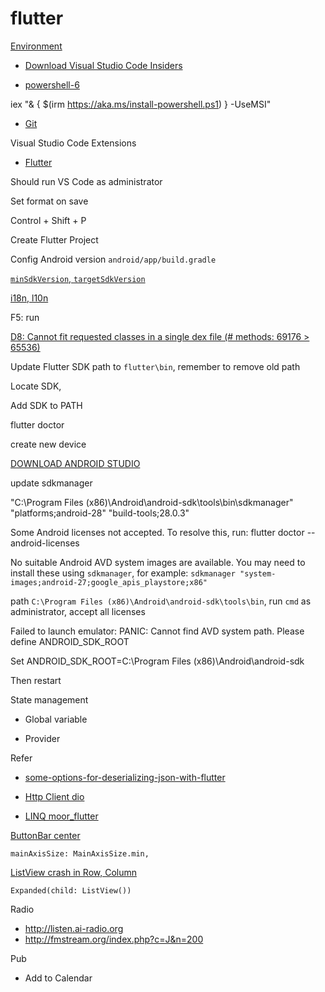 # flutter

[Environment](https://flutter.dev/docs/get-started/install/windows)

* [Download Visual Studio Code Insiders](https://code.visualstudio.com/insiders/)

* [powershell-6](https://www.thomasmaurer.ch/2019/03/how-to-install-and-update-powershell-6/)

iex "& { $(irm https://aka.ms/install-powershell.ps1) } -UseMSI"

* [Git](https://git-scm.com/download/win)

Visual Studio Code Extensions
* [Flutter](https://marketplace.visualstudio.com/items?itemName=Dart-Code.flutter)

Should run VS Code as administrator

Set format on save

Control + Shift + P

Create Flutter Project

Config Android version `android/app/build.gradle`

[`minSdkVersion`, `targetSdkVersion`](https://developer.android.com/guide/topics/manifest/uses-sdk-element?utm_campaign=adp_series_sdkversion_010616&utm_source=medium&utm_medium=blog#ApiLevels)

[i18n, l10n](https://phraseapp.com/blog/posts/how-to-internationalize-a-flutter-app/)

F5: run

[D8: Cannot fit requested classes in a single dex file (# methods: 69176 > 65536)](https://stackoverflow.com/questions/55591958/flutter-firestore-causing-d8-cannot-fit-requested-classes-in-a-single-dex-file)

Update Flutter SDK path to `flutter\bin`, remember to remove old path

Locate SDK, 

Add SDK to PATH

flutter doctor

create new device 

[DOWNLOAD ANDROID STUDIO](https://developer.android.com/studio)

update sdkmanager

"C:\Program Files (x86)\Android\android-sdk\tools\bin\sdkmanager" "platforms;android-28" "build-tools;28.0.3"

Some Android licenses not accepted.  To resolve this, run: flutter doctor --android-licenses

No suitable Android AVD system images are available. You may need to install these using `sdkmanager`, for example: `sdkmanager "system-images;android-27;google_apis_playstore;x86"`

path `C:\Program Files (x86)\Android\android-sdk\tools\bin`, run `cmd` as administrator, accept all licenses

Failed to launch emulator: PANIC: Cannot find AVD system path. Please define ANDROID_SDK_ROOT

Set ANDROID_SDK_ROOT=C:\Program Files (x86)\Android\android-sdk

Then restart

State management

* Global variable 

* Provider

Refer

* [some-options-for-deserializing-json-with-flutter](https://medium.com/flutter/some-options-for-deserializing-json-with-flutter-7481325a4450)

* [Http Client dio](https://pub.dev/packages/dio)

* [LINQ moor_flutter](https://pub.dev/packages/moor_flutter)

[ButtonBar center](https://stackoverflow.com/questions/49819915/how-to-create-a-button-bar-for-displaying-a-row-of-buttons?rq=1)

`mainAxisSize: MainAxisSize.min,`

[ListView crash in Row, Column](https://github.com/flutter/flutter/issues/17036)

`Expanded(child: ListView())`


Radio
* http://listen.ai-radio.org
* http://fmstream.org/index.php?c=J&n=200

Pub
* Add to Calendar
